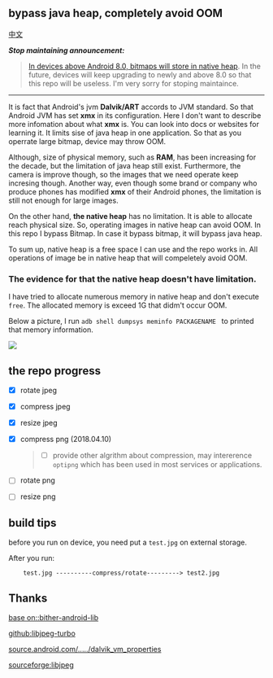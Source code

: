 
bypass java heap, completely avoid OOM
------------------
[中文](https://github.com/BruceWind/OperatingImageBypassDalvik/blob/master/README_CN.md)

***Stop maintaining announcement:***
> [In devices above Android 8.0, bitmaps will store in native heap](https://developer.android.com/topic/performance/graphics/manage-memory). In the future, devices will keep upgrading to newly and above 8.0 so that this repo will be useless. I'm very sorry for stoping maintaince.
------------------

It is fact that Android's jvm **Dalvik/ART** accords to JVM standard. So that Android JVM has set **xmx** in its configuration. Here I don't want to describe more infomation about what **xmx** is. You can look into docs or websites for learning it. 
It limits sise of java heap in one application. So that as you operrate large bitmap, device may throw OOM.

Although, size of physical memory, such as **RAM**, has been increasing for the decade, but the limitation of java heap still exist. Furthermore, the camera is improve though, so the images that we need operate keep incresing though.
Another way, even though some brand or company who produce phones has modified **xmx** of their Android phones, the limitation is still not enough for large images. 

On the other hand, **the native heap** has no limitation. It is able to allocate reach physical size.
So, operating images in native heap can avoid OOM. In this repo I bypass Bitmap. In case it bypass bitmap, it will bypass java heap.

To sum up, native heap is a free space I can use and the repo works in. All operations of image be in native heap that will compeletely avoid OOM. 



### The evidence for that the native heap doesn't have limitation.
I have tried to allocate numerous memory in native heap and don't execute `free`. The allocated memory is exceed 1G that didm't occur OOM.

Below a picture, I run ```adb shell dumpsys meminfo PACKAGENAME ``` to printed that memory information.

![](https://github.com/weizongwei5/my_blog_datasave/raw/62e952490c7fc3ef1f478c52985d4686331d17e0/img/native_memory_show.png)


## the repo progress

- [x] rotate  jpeg
- [x] compress jpeg
- [x]  resize jpeg

- [x] compress  png          (2018.04.10)  
    > - [ ] provide other algrithm about compression, may intererence `optipng` which has been used in most services or applications.
- [ ]  rotate  png
- [ ]  resize png

## build tips
before you run on device, you need put a `test.jpg` on external storage.

After you run: 
```
    test.jpg ----------compress/rotate---------> test2.jpg
```


Thanks
------------------------------
[base on::bither-android-lib](https://github.com/bither/bither-android-lib)

[github:libjpeg-turbo](https://github.com/libjpeg-turbo/libjpeg-turbo)

[source.android.com/...../dalvik_vm_properties](https://source.android.com/devices/tech/dalvik/configure?hl=zh-cn#dalvik_vm_properties)

[sourceforge:libjpeg](http://libjpeg.sourceforge.net/)


